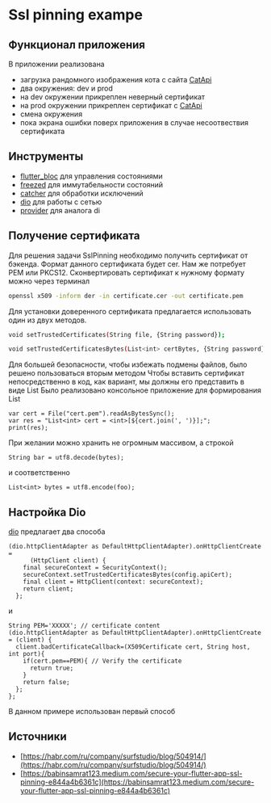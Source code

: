 # Ssl pinning exampe
## Функционал приложения
В приложении реализована
- загрузка рандомного изображения кота с сайта [CatApi](https://thatcopy.pw/catapi/)
- два окружения: dev и prod
- на dev окружении прикреплен неверный сертификат
- на prod окружении прикреплен сертификат с [CatApi](https://thatcopy.pw/catapi/)
- смена окружения
- пока экрана ошибки поверх приложения в случае несоотвествия сертификата

## Инструменты
-  [flutter_bloc](https://pub.dev/packages/flutter_bloc) для управления состояниями
-  [freezed](https://pub.dev/packages/freezed) для иммутабельности состояний
-  [catcher](https://pub.dev/packages/catcher) для обработки исключений
-  [dio](https://pub.dev/packages/dio) для работы с сетью
-  [provider](https://pub.dev/packages/provider) для аналога di

## Получение сертификата
Для решения задачи SslPinning необходимо получить сертификат от бэкенда. Формат данного сертификата будет cer. Нам же потребует PEM или PKCS12.
Сконвертировать сертификат к нужному формату можно через терминал
```sh
openssl x509 -inform der -in certificate.cer -out certificate.pem
```
Для установки доверенного сертификата предлагается использовать один из двух методов.
```sh
void setTrustedCertificates(String file, {String password});
```
```sh
void setTrustedCertificatesBytes(List<int> certBytes, {String password});
```
Для большей безопасности, чтобы избежать подмены файлов, было решено пользоваться вторым методом
Чтобы вставить сертификат непосредственно в код, как вариант, мы должны его представить в виде List<int>
Было реализовано консольное приложение для формирования List<int>
```
var cert = File("cert.pem").readAsBytesSync();
var res = "List<int> cert = <int>[${cert.join(', ')}];";
print(res);
```

При желании можно хранить не огромным массивом, а строкой
```
String bar = utf8.decode(bytes);
```
и соответственно
```
List<int> bytes = utf8.encode(foo);
```
## Настройка Dio
[dio](https://pub.dev/packages/dio) предлагает два способа
```
(dio.httpClientAdapter as DefaultHttpClientAdapter).onHttpClientCreate =
      (HttpClient client) {
    final secureContext = SecurityContext();
    secureContext.setTrustedCertificatesBytes(config.apiCert);
    final client = HttpClient(context: secureContext);
    return client;
  };
```
и
```
String PEM='XXXXX'; // certificate content
(dio.httpClientAdapter as DefaultHttpClientAdapter).onHttpClientCreate  = (client) {
  client.badCertificateCallback=(X509Certificate cert, String host, int port){
    if(cert.pem==PEM){ // Verify the certificate
      return true;
    }
    return false;
  };
};
```
В данном примере использован первый способ

## Источники
- [https://habr.com/ru/company/surfstudio/blog/504914/](https://habr.com/ru/company/surfstudio/blog/504914/)
- [https://babinsamrat123.medium.com/secure-your-flutter-app-ssl-pinning-e844a4b6361c](https://babinsamrat123.medium.com/secure-your-flutter-app-ssl-pinning-e844a4b6361c)
